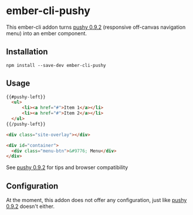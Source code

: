 # ember-cli-pushy

This ember-cli addon turns [pushy 0.9.2](https://github.com/christophery/pushy/tree/0.9.2)
(responsive off-canvas navigation menu) into an ember component.

## Installation

```
npm install --save-dev ember-cli-pushy
```

## Usage

```html
{{#pushy-left}}
  <ul>
      <li><a href="#">Item 1</a></li>
      <li><a href="#">Item 2</a></li>
  </ul>
{{/pushy-left}}

<div class="site-overlay"></div>

<div id="container">
  <div class="menu-btn">&#9776; Menu</div>
</div>
```

See [pushy 0.9.2](https://github.com/christophery/pushy/tree/0.9.2) for tips and
browser compatibility

## Configuration

At the moment, this addon does not offer any configuration, just like
[pushy 0.9.2](https://github.com/christophery/pushy/tree/0.9.2) doesn't either.
